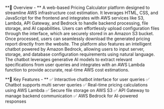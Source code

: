 **📝 Overview - **
A web-based Pricing Calculator platform designed to streamline AWS infrastructure cost estimation. It leverages HTML, CSS, and JavaScript for the frontend and integrates with AWS services like S3, Lambda, API Gateway, and Bedrock to handle backend processing, file storage, and AI capabilities. 
Users can effortlessly upload configuration files through the interface, which are securely stored in an Amazon S3 bucket. Once processed, users can seamlessly download the generated pricing report directly from the website.
The platform also features an intelligent chatbot powered by Amazon Bedrock, allowing users to input server, storage, and database configuration requirements using natural language. The chatbot leverages generative AI models to extract relevant specifications from user queries and integrates with an AWS Lambda function to provide accurate, real-time AWS cost estimations.

**🎯 Key Features - **
✅ Interactive chatbot interface for user queries
✅ Chatbot supports multi server queries
✅ Real-time pricing calculations using AWS Lambda
✅ Secure file storage on AWS S3
✅ API Gateway to manage backend communication
✅ AWS Bedrock for AI-powered responses
